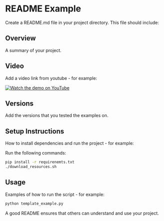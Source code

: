 # README Example 
Create a README.md file in your project directory. This file should include:

## Overview 
A summary of your project.



## Video
Add a video link from youtube - for example:


[![Watch the demo on YouTube](https://img.youtube.com/vi/XXizBHtCLew/0.jpg)](https://youtu.be/XXizBHtCLew)

## Versions
Add the versions that you tested the examples on.

## Setup Instructions
How to install dependencies and run the project - for example:

Run the following commands:
```bash
pip install -r requirenemts.txt
./download_resources.sh
```

## Usage
Examples of how to run the script - for example:
```bash
python template_example.py
```

A good README ensures that others can understand and use your project.